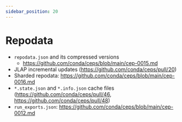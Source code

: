 ```yaml
---
sidebar_position: 20
---
```

# Repodata

- `repodata.json` and its compressed versions
  - https://github.com/conda/ceps/blob/main/cep-0015.md
- JLAP incremental updates (https://github.com/conda/ceps/pull/20)
- Sharded repodata: https://github.com/conda/ceps/blob/main/cep-0016.md
- `*.state.json` and `*.info.json` cache files (https://github.com/conda/ceps/pull/46, https://github.com/conda/ceps/pull/48)
- `run_exports.json`: https://github.com/conda/ceps/blob/main/cep-0012.md
